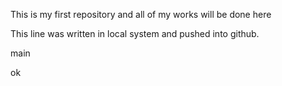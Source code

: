 This is my first repository and all of my works will be done here

This line was written in local system and pushed into github.

main

ok
